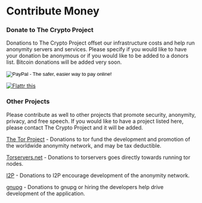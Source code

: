 <h1>Contribute Money</h1>
<h3>Donate to The Crypto Project</h3>
<p>Donations to The Crypto Project offset our infrastructure costs and help run anonymity servers and services. Please specify if you would like to have your donation be anonymous or if you would like to be added to a donors list. Bitcoin donations will be added very soon.</p>
<div class="grid_3">
	<form action="https://www.paypal.com/cgi-bin/webscr" method="post">
		<input type="hidden" name="cmd" value="_s-xclick">
		<input type="hidden" name="hosted_button_id" value="ZCUPQKJ8W7QKL">
		<input type="image" src="https://www.paypalobjects.com/en_US/i/btn/btn_donateCC_LG.gif" border="0" name="submit" alt="PayPal - The safer, easier way to pay online!">
		<img alt="" border="0" src="https://www.paypalobjects.com/en_US/i/scr/pixel.gif" width="1" height="1">
	</form>
</div>
<div class="grid_3">
	<a href="http://flattr.com/thing/344797/The-Crypto-Project" target="_blank">
	<img src="http://api.flattr.com/button/flattr-badge-large.png" alt="Flattr this" title="Flattr this" border="0" /></a>
</div>
<div class="clear_20"></div>
<h3>Other Projects</h3>
<p>Please contribute as well to other projects that promote security, anonymity, privacy, and free speech.  If you would like to have a project listed here, please contact The Crypto Project and it will be added.</p>
<p><a href="https://www.torproject.org/donate/donate.html.en">The Tor Project</a> - Donations to tor fund the development and promotion of the worldwide anonymity network, and may be tax deductible.</p>
<p><a href="https://www.torservers.net/donate.html">Torservers.net</a> - Donations to torservers goes directly towards running tor nodes.</p>
<p><a href="http://www.i2p2.de/donate.html">I2P</a> - Donations to I2P encourage development of the anonymity network.</p>
<p><a href="http://g10code.com/gnupg-donation.html">gnupg</a> - Donations to gnupg or hiring the developers help drive development of the application.</p>

